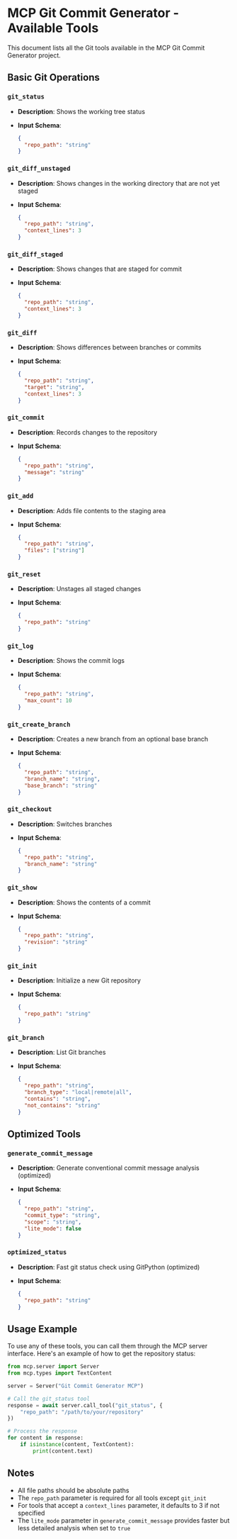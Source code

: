 # MCP Git Commit Generator - Available Tools

This document lists all the Git tools available in the MCP Git Commit Generator project.

## Basic Git Operations

### `git_status`

- **Description**: Shows the working tree status
- **Input Schema**:

  ```json
  {
    "repo_path": "string"
  }
  ```

### `git_diff_unstaged`

- **Description**: Shows changes in the working directory that are not yet staged
- **Input Schema**:

  ```json
  {
    "repo_path": "string",
    "context_lines": 3
  }
  ```

### `git_diff_staged`

- **Description**: Shows changes that are staged for commit
- **Input Schema**:

  ```json
  {
    "repo_path": "string",
    "context_lines": 3
  }
  ```

### `git_diff`

- **Description**: Shows differences between branches or commits
- **Input Schema**:

  ```json
  {
    "repo_path": "string",
    "target": "string",
    "context_lines": 3
  }
  ```

### `git_commit`

- **Description**: Records changes to the repository
- **Input Schema**:

  ```json
  {
    "repo_path": "string",
    "message": "string"
  }
  ```

### `git_add`

- **Description**: Adds file contents to the staging area
- **Input Schema**:

  ```json
  {
    "repo_path": "string",
    "files": ["string"]
  }
  ```

### `git_reset`

- **Description**: Unstages all staged changes
- **Input Schema**:

  ```json
  {
    "repo_path": "string"
  }
  ```

### `git_log`

- **Description**: Shows the commit logs
- **Input Schema**:

  ```json
  {
    "repo_path": "string",
    "max_count": 10
  }
  ```

### `git_create_branch`

- **Description**: Creates a new branch from an optional base branch
- **Input Schema**:

  ```json
  {
    "repo_path": "string",
    "branch_name": "string",
    "base_branch": "string"
  }
  ```

### `git_checkout`

- **Description**: Switches branches
- **Input Schema**:

  ```json
  {
    "repo_path": "string",
    "branch_name": "string"
  }
  ```

### `git_show`

- **Description**: Shows the contents of a commit
- **Input Schema**:

  ```json
  {
    "repo_path": "string",
    "revision": "string"
  }
  ```

### `git_init`

- **Description**: Initialize a new Git repository
- **Input Schema**:

  ```json
  {
    "repo_path": "string"
  }
  ```

### `git_branch`

- **Description**: List Git branches
- **Input Schema**:

  ```json
  {
    "repo_path": "string",
    "branch_type": "local|remote|all",
    "contains": "string",
    "not_contains": "string"
  }
  ```

## Optimized Tools

### `generate_commit_message`

- **Description**: Generate conventional commit message analysis (optimized)
- **Input Schema**:

  ```json
  {
    "repo_path": "string",
    "commit_type": "string",
    "scope": "string",
    "lite_mode": false
  }
  ```

### `optimized_status`

- **Description**: Fast git status check using GitPython (optimized)
- **Input Schema**:

  ```json
  {
    "repo_path": "string"
  }
  ```

## Usage Example

To use any of these tools, you can call them through the MCP server interface. Here's an example of how to get the repository status:

```python
from mcp.server import Server
from mcp.types import TextContent

server = Server("Git Commit Generator MCP")

# Call the git_status tool
response = await server.call_tool("git_status", {
    "repo_path": "/path/to/your/repository"
})

# Process the response
for content in response:
    if isinstance(content, TextContent):
        print(content.text)
```

## Notes

- All file paths should be absolute paths
- The `repo_path` parameter is required for all tools except `git_init`
- For tools that accept a `context_lines` parameter, it defaults to 3 if not specified
- The `lite_mode` parameter in `generate_commit_message` provides faster but less detailed analysis when set to `true`
